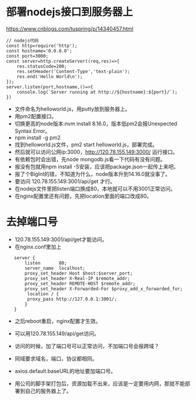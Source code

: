 # 部署nodejs接口到服务器上
https://www.cnblogs.com/tuspring/p/14340457.html
```
// nodejs代码
const http=require('http');
const hostname='0.0.0.0';
const port=3000;
const server=http.createServer((req,res)=>{
    res.statusCode=200;
    res.setHeader('Content-Type','text-plain');
    res.end('Hello World\n');
});
server.listen(port,hostname,()=>{
    console.log(`Server running at http://${hostname}:${port}/`);
})
```
- 文件命名为helloworld.js，用putty放到服务器上。
- 用pm2配置接口。
- 切换更高的node版本:nvm install 8.16.0，版本低pm2会报Unexpected Syntax Error。
- npm install -g pm2
- 找到helloworld.js文件，pm2 start helloworld.js，部署完成。
- 然后就可以访问公网ip:3000，http://120.78.155.149:3000/ 运行接口。
- 有依赖包时会出错，先node mongodb.js看一下代码有没有问题。
- 报没有包就用npm install -S安装，应该把package.json一起传上来吧。
- 报了个BigInt的错，不知道为什么，node版本升到14.16.0就没事了。
- 要访问 120.78.155.149:3001/api/get 才行。
- 在nodejs文件里把listen端口换成80，本地就可以不用3001正常访问。
- 在nginx配置里还有问题，先把location里面的端口改成80。
# 去掉端口号
- 120.78.155.149:3001/api/get才能访问。
- 在nginx.conf里加上
```
   server {  
       listen       80;  
       server_name  localhost;  
	   proxy_set_header Host $host:$server_port;  
       proxy_set_header X-Real-IP $remote_addr;  
       proxy_set_header REMOTE-HOST $remote_addr;  
       proxy_set_header X-Forwarded-For $proxy_add_x_forwarded_for;  
		location / {  
		proxy_pass http://127.0.0.1:3001/;  
       }  
   }  
```
- 之后reboot重启，nginx配置才生效。
- 可以用120.78.155.149/api/get访问。

- 访问的时候，加了端口号可以正常访问，不加端口号会报跨域？
- 同域要求域名，端口，协议都相同。
- axios.default.baseURL的地址要加端口号。

- 用公司的脚手架打包后，资源加载不出来，应该是一定要用内网，那就不能部署到自己的服务器上了。
